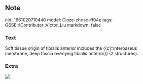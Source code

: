 ## Note
nid: 1661020710440
model: Cloze-chrisc-ff04e
tags: GSSE::!Contributor::Victor_Liu
markdown: false

### Text
Soft tissue origin of tibialis anterior includes the {{c1::interosseus membrane, deep fascia overlying tibialis anterior}} (2 structures).

### Extra
<img src="paste-262f5903839f55e1600b948e6c067fb4ae8acd91.jpg">
